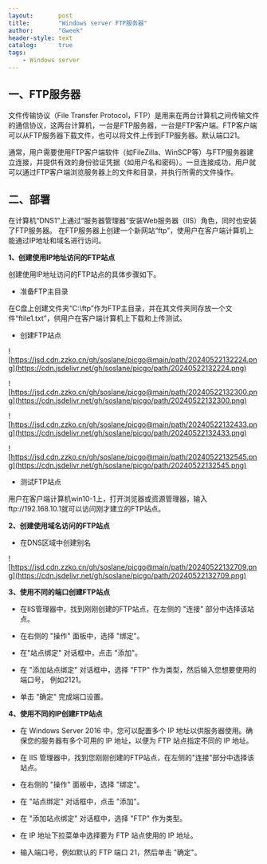 ```yaml
---
layout:       post
title:        "Windows server FTP服务器"
author:       "Gweek"
header-style: text
catalog:      true
tags:
    - Windows server
---
```


## 一、FTP服务器

文件传输协议（File Transfer Protocol，FTP）是用来在两台计算机之间传输文件的通信协议，这两台计算机，一台是FTP服务器，一台是FTP客户端。FTP客户端可以从FTP服务器下载文件，也可以将文件上传到FTP服务器。默认端口21。

通常，用户需要使用FTP客户端软件（如FileZilla、WinSCP等）与FTP服务器建立连接，并提供有效的身份验证凭据（如用户名和密码）。一旦连接成功，用户就可以通过FTP客户端浏览服务器上的文件和目录，并执行所需的文件操作。

## 二、部署

在计算机“DNS1”上通过“服务器管理器”安装Web服务器（IIS）角色，同时也安装了FTP服务器。
在FTP服务器上创建一个新网站“ftp”，使用户在客户端计算机上能通过IP地址和域名进行访问。

 **1、创建使用IP地址访问的FTP站点**
 
创建使用IP地址访问的FTP站点的具体步骤如下。

- 准备FTP主目录
    
在C盘上创建文件夹“C:\ftp”作为FTP主目录，并在其文件夹同存放一个文件“ftile1.txt”，供用户在客户端计算机上下载和上传测试。

- 创建FTP站点

![https://jsd.cdn.zzko.cn/gh/soslane/picgo@main/path/20240522132224.png](https://cdn.jsdelivr.net/gh/soslane/picgo/path/20240522132224.png)

![https://jsd.cdn.zzko.cn/gh/soslane/picgo@main/path/20240522132300.png](https://cdn.jsdelivr.net/gh/soslane/picgo/path/20240522132300.png)

![https://jsd.cdn.zzko.cn/gh/soslane/picgo@main/path/20240522132433.png](https://cdn.jsdelivr.net/gh/soslane/picgo/path/20240522132433.png)

![https://jsd.cdn.zzko.cn/gh/soslane/picgo@main/path/20240522132545.png](https://cdn.jsdelivr.net/gh/soslane/picgo/path/20240522132545.png)

- 测试FTP站点

用户在客户端计算机win10-1上，打开浏览器或资源管理器，输入ftp://192.168.10.1就可以访问刚才建立的FTP站点。

**2、创建使用域名访问的FTP站点**

- 在DNS区域中创建别名

![https://jsd.cdn.zzko.cn/gh/soslane/picgo@main/path/20240522132709.png](https://cdn.jsdelivr.net/gh/soslane/picgo/path/20240522132709.png)

**3、使用不同的端口创建FTP站点**

- 在IIS管理器中，找到刚刚创建的FTP站点，在左侧的 "连接" 部分中选择该站点。
    
- 在右侧的 "操作" 面板中，选择 "绑定"。
    
- 在"站点绑定" 对话框中，点击 "添加"。
    
- 在 "添加站点绑定" 对话框中，选择 "FTP" 作为类型，然后输入您想要使用的端口号，     例如2121。
    
- 单击 "确定" 完成端口设置。

**4、使用不同的IP创建FTP站点**

- 在 Windows Server 2016 中，您可以配置多个 IP 地址以供服务器使用。确保您的服务器有多个可用的 IP 地址，以便为 FTP 站点指定不同的 IP 地址。
    
- 在 IIS 管理器中，找到您刚刚创建的FTP站点，在左侧的"连接"部分中选择该站点。
- 在右侧的 "操作" 面板中，选择 "绑定"。
- 在 "站点绑定" 对话框中，点击 "添加"。
- 在 "添加站点绑定" 对话框中，选择 "FTP" 作为类型。
- 在 IP 地址下拉菜单中选择要为 FTP 站点使用的 IP 地址。
- 输入端口号，例如默认的 FTP 端口 21，然后单击 "确定"。